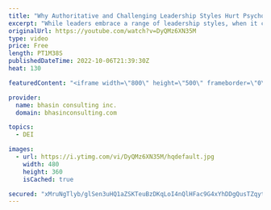 ```yaml
---
title: "Why Authoritative and Challenging Leadership Styles Hurt Psychological Safety"
excerpt: "While leaders embrace a range of leadership styles, when it comes to psychological safety we know that certain approaches are less effective. In this video, bci’s Mental Health Expert-in-Residence Dr. Komal Bhasin talks about why authoritative and challenging leadership styles strike at the creation"
originalUrl: https://youtube.com/watch?v=DyQMz6XN35M
type: video
price: Free
length: PT1M38S
publishedDateTime: 2022-10-06T21:39:30Z
heat: 130

featuredContent: "<iframe width=\"800\" height=\"500\" frameborder=\"0\" src=\"https://www.youtube.com/embed/DyQMz6XN35M\" allow=\"accelerometer; autoplay; encrypted-media; gyroscope; picture-in-picture\" allowfullscreen></iframe>"

provider:
  name: bhasin consulting inc.
  domain: bhasinconsulting.com

topics:
  - DEI

images:
  - url: https://i.ytimg.com/vi/DyQMz6XN35M/hqdefault.jpg
    width: 480
    height: 360
    isCached: true

secured: "xMruNgTlyb/glSen3uHQ1aZSKTeuBzDKqLoI4nQlHFac9G4xYhDDgQusTZqytOu1ZppRlARqPhSYyCiPEatMAsz1w7r60Mv8rXN2PY9FRC/O+X77zEqANmVPtcB3GzeEx15HFfTxaT8pL8lez2xYa7xZadjN6tzP1Szx77Kp/tvidIO6HY0p8V/nlelFeQ9kTIAO6/FIBUkxu0sQCoEnNOIQRZVnV5UEQ7WGy6zc0CoiiBBHy5Qh7RUuDH+GIpiqk+Wt0kT+bvOkEw38J1UoahyWkjkC7JusSuc/Px/gvZ2tIvrNSEsxi+sWH5ddllXnssAIOFSc67EVG2YRtsH4BKYmCdLVYtqVxlnv69T7QtW0A6eZC6woS9DSb2sHFKf3CBKOEuO4yNEJfxHv4Le0gY5uml+pfzTt+dGYU79XBL4=;ly1Ylmru98kz4i/v9o/Rcw=="
---
```


